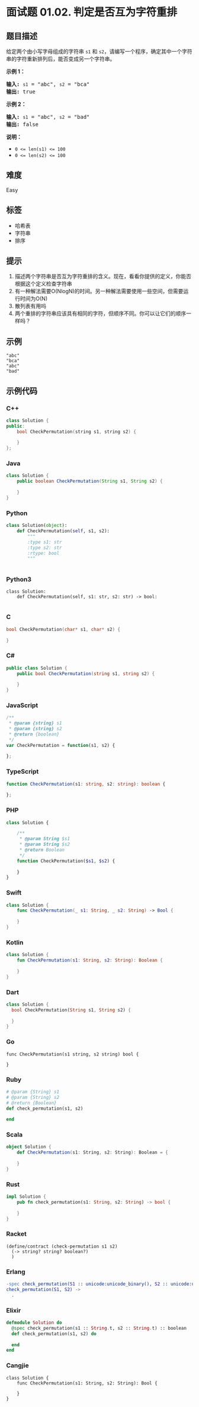 # 面试题 01.02. 判定是否互为字符重排

## 题目描述

<p>给定两个由小写字母组成的字符串 <code>s1</code> 和 <code>s2</code>，请编写一个程序，确定其中一个字符串的字符重新排列后，能否变成另一个字符串。</p>

<p><strong>示例 1：</strong></p>

<pre>
<strong>输入:</strong> <code>s1</code> = "abc", <code>s2</code> = "bca"
<strong>输出:</strong> true 
</pre>

<p><strong>示例 2：</strong></p>

<pre>
<strong>输入:</strong> <code>s1</code> = "abc", <code>s2</code> = "bad"
<strong>输出:</strong> false
</pre>

<p><strong>说明：</strong></p>

<ul>
	<li><code>0 &lt;= len(s1) &lt;= 100 </code></li>
	<li><code>0 &lt;= len(s2) &lt;= 100 </code></li>
</ul>


## 难度

Easy

## 标签

- 哈希表
- 字符串
- 排序

## 提示

1. 描述两个字符串是否互为字符重排的含义。现在，看看你提供的定义，你能否根据这个定义检查字符串
2. 有一种解法需要O(NlogN)的时间。另一种解法需要使用一些空间，但需要运行时间为O(N)
3. 散列表有用吗
4. 两个重排的字符串应该具有相同的字符，但顺序不同。你可以让它们的顺序一样吗？

## 示例

```
"abc"
"bca"
"abc"
"bad"
```

## 示例代码

### C++

```cpp
class Solution {
public:
    bool CheckPermutation(string s1, string s2) {
        
    }
};
```

### Java

```java
class Solution {
    public boolean CheckPermutation(String s1, String s2) {
        
    }
}
```

### Python

```python
class Solution(object):
    def CheckPermutation(self, s1, s2):
        """
        :type s1: str
        :type s2: str
        :rtype: bool
        """
        
```

### Python3

```python3
class Solution:
    def CheckPermutation(self, s1: str, s2: str) -> bool:
        
```

### C

```c
bool CheckPermutation(char* s1, char* s2) {
    
}
```

### C#

```csharp
public class Solution {
    public bool CheckPermutation(string s1, string s2) {
        
    }
}
```

### JavaScript

```javascript
/**
 * @param {string} s1
 * @param {string} s2
 * @return {boolean}
 */
var CheckPermutation = function(s1, s2) {
    
};
```

### TypeScript

```typescript
function CheckPermutation(s1: string, s2: string): boolean {
    
};
```

### PHP

```php
class Solution {

    /**
     * @param String $s1
     * @param String $s2
     * @return Boolean
     */
    function CheckPermutation($s1, $s2) {
        
    }
}
```

### Swift

```swift
class Solution {
    func CheckPermutation(_ s1: String, _ s2: String) -> Bool {
        
    }
}
```

### Kotlin

```kotlin
class Solution {
    fun CheckPermutation(s1: String, s2: String): Boolean {
        
    }
}
```

### Dart

```dart
class Solution {
  bool CheckPermutation(String s1, String s2) {
    
  }
}
```

### Go

```golang
func CheckPermutation(s1 string, s2 string) bool {
    
}
```

### Ruby

```ruby
# @param {String} s1
# @param {String} s2
# @return {Boolean}
def check_permutation(s1, s2)
    
end
```

### Scala

```scala
object Solution {
    def CheckPermutation(s1: String, s2: String): Boolean = {
        
    }
}
```

### Rust

```rust
impl Solution {
    pub fn check_permutation(s1: String, s2: String) -> bool {
        
    }
}
```

### Racket

```racket
(define/contract (check-permutation s1 s2)
  (-> string? string? boolean?)
  )
```

### Erlang

```erlang
-spec check_permutation(S1 :: unicode:unicode_binary(), S2 :: unicode:unicode_binary()) -> boolean().
check_permutation(S1, S2) ->
  .
```

### Elixir

```elixir
defmodule Solution do
  @spec check_permutation(s1 :: String.t, s2 :: String.t) :: boolean
  def check_permutation(s1, s2) do
    
  end
end
```

### Cangjie

```cangjie
class Solution {
    func CheckPermutation(s1: String, s2: String): Bool {

    }
}
```

